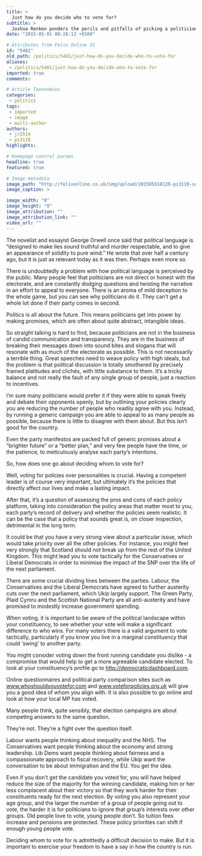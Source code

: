 ```yaml
---
title: >
  Just how do you decide who to vote for?
subtitle: >
  Joshua Renken ponders the perils and pitfalls of picking a politician
date: "2015-05-01 00:28:13 +0100"

# Attributes from Felix Online V1
id: "5481"
old_path: /politics/5481/just-how-do-you-decide-who-to-vote-for
aliases:
 - /politics/5481/just-how-do-you-decide-who-to-vote-for
imported: true
comments:

# Article Taxonomies
categories:
 - politics
tags:
 - imported
 - image
 - multi-author
authors:
 - jr2514
 - ps3110
highlights:

# Homepage control params
headline: true
featured: true

# Image metadata
image_path: "http://felixonline.co.uk/img/upload/201505010128-ps3110-screen-shot-2015-05-01-at-01.28.01.png"
image_caption: >

image_width: "0"
image_height: "0"
image_attribution: ""
image_attribution_link: ""
video_url: ""
---
```


The novelist and essayist George Orwell once said that political language is “designed to make lies sound truthful and murder respectable, and to give an appearance of solidity to pure wind.” He wrote that over half a century ago, but it is just as relevant today as it was then. Perhaps even more so.

There is undoubtedly a problem with how political language is perceived by the public. Many people feel that politicians are not direct or honest with the electorate, and are constantly dodging questions and twisting the narrative in an effort to appeal to everyone. There is an aroma of mild deception to the whole game, but you can see why politicians do it. They can’t get a whole lot done if their party comes in second.

Politics is all about the future. This means politicians get into power by making promises, which are often about quite abstract, intangible ideas.

So straight talking is hard to find, because politicians are not in the business of candid communication and transparency. They are in the business of breaking their messages down into sound bites and slogans that will resonate with as much of the electorate as possible. This is not necessarily a terrible thing. Great speeches need to weave policy with high ideals, but the problem is that political discussion is totally smothered by precisely framed platitudes and clichés, with little substance to them. It’s a tricky balance and not really the fault of any single group of people, just a reaction to incentives.

I’m sure many politicians would prefer it if they were able to speak freely and debate their opponents openly, but by outlining your policies clearly you are reducing the number of people who readily agree with you. Instead, by running a generic campaign you are able to appeal to as many people as possible, because there is little to disagree with them about. But this isn’t good for the country.

Even the party manifestos are packed full of generic promises about a “brighter future” or a “better plan,” and very few people have the time, or the patience, to meticulously analyse each party’s intentions.

So, how does one go about deciding whom to vote for?

Well, voting for policies over personalities is crucial. Having a competent leader is of course very important, but ultimately it’s the policies that directly affect our lives and make a lasting impact.

After that, it’s a question of assessing the pros and cons of each policy platform, taking into consideration the policy areas that matter most to you, each party’s record of delivery and whether the policies seem realistic. It can be the case that a policy that sounds great is, on closer inspection, detrimental in the long term.

It could be that you have a very strong view about a particular issue, which would take priority over all the other policies. For instance, you might feel very strongly that Scotland should not break up from the rest of the United Kingdom. This might lead you to vote tactically for the Conservatives or Liberal Democrats in order to minimise the impact of the SNP over the life of the next parliament.

There are some crucial dividing lines between the parties. Labour, the Conservatives and the Liberal Democrats have agreed to further austerity cuts over the next parliament, which Ukip largely support. The Green Party, Plaid Cymru and the Scottish National Party are all anti-austerity and have promised to modestly increase government spending.

When voting, it is important to be aware of the political landscape within your constituency, to see whether your vote will make a significant difference to who wins. For many voters there is a valid argument to vote tactically, particularly if you know you live in a marginal constituency that could ‘swing’ to another party.

You might consider voting down the front running candidate you dislike - a compromise that would help to get a more agreeable candidate elected. To look at your constituency’s profile go to http://democraticdashboard.com.

Online questionnaires and political party comparison sites such as www.whoshouldyouvotefor.com and www.voteforpolicies.org.uk will give you a good idea of whom you align with. It is also possible to go online and look at how your local MP has voted.

Many people think, quite sensibly, that election campaigns are about competing answers to the same question.

They’re not. They’re a fight over the question itself.

Labour wants people thinking about inequality and the NHS. The Conservatives want people thinking about the economy and strong leadership. Lib Dems want people thinking about fairness and a compassionate approach to fiscal recovery, while Ukip want the conversation to be about immigration and the EU. You get the idea.

Even if you don’t get the candidate you voted for, you will have helped reduce the size of the majority for the winning candidate, making him or her less complacent about their victory so that they work harder for their constituents ready for the next election. By voting you also represent your age group, and the larger the number of a group of people going out to vote, the harder it is for politicians to ignore that group’s interests over other groups. Old people love to vote, young people don’t. So tuition fees increase and pensions are protected. These policy priorities can shift if enough young people vote.

Deciding whom to vote for is admittedly a difficult decision to make. But it is important to exercise your freedom to have a say in how the country is run.
